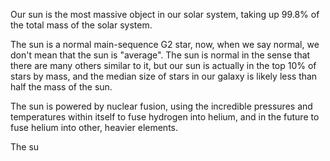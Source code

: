 Our sun is the most massive object in our solar system, taking up 99.8% of the total mass of the solar system.

The sun is a normal main-sequence G2 star, now, when we say normal, we don't mean that the sun is "average". The sun is normal in the sense that there are many others similar to it, but our sun is actually in the top 10% of stars by mass, and the median size of stars in our galaxy is likely less than half the mass of the sun.

The sun is powered by nuclear fusion, using the incredible pressures and temperatures within itself to fuse hydrogen into helium, and in the future to fuse helium into other, heavier elements.

The su